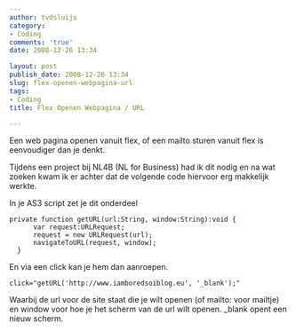```yaml
---
author: tvdsluijs
category:
- Coding
comments: 'true'
date: 2008-12-26 13:34

layout: post
publish_date: 2008-12-26 13:34
slug: flex-openen-webpagina-url
tags:
- Coding
title: Flex Openen Webpagina / URL

---
```

Een web pagina openen vanuit flex, of een mailto sturen vanuit flex is
eenvoudiger dan je denkt.  
  
Tijdens een project bij NL4B (NL for Business) had ik dit nodig en na wat
zoeken kwam ik er achter dat de volgende code hiervoor erg makkelijk werkte.  
  
  
  
In je AS3 script zet je dit onderdeel

    
    
    private function getURL(url:String, window:String):void {  
          var request:URLRequest;  
          request = new URLRequest(url);  
          navigateToURL(request, window);  
      }

En via een click kan je hem dan aanroepen.

    
    
    click="getURL('http://www.iamboredsoiblog.eu', '_blank');"

Waarbij de url voor de site staat die je wilt openen (of mailto: voor mailtje)
en window voor hoe je het scherm van de url wilt openen. _blank opent een
nieuw scherm.

